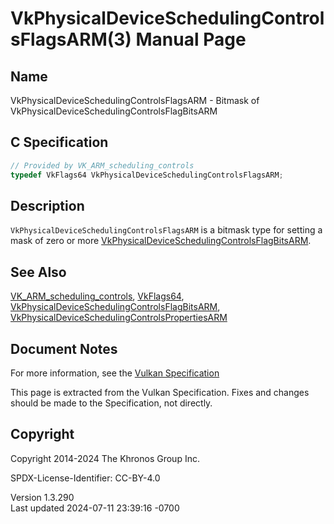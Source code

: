 # VkPhysicalDeviceSchedulingControlsFlagsARM(3) Manual Page

## Name

VkPhysicalDeviceSchedulingControlsFlagsARM - Bitmask of
VkPhysicalDeviceSchedulingControlsFlagBitsARM



## <a href="#_c_specification" class="anchor"></a>C Specification

``` c
// Provided by VK_ARM_scheduling_controls
typedef VkFlags64 VkPhysicalDeviceSchedulingControlsFlagsARM;
```

## <a href="#_description" class="anchor"></a>Description

`VkPhysicalDeviceSchedulingControlsFlagsARM` is a bitmask type for
setting a mask of zero or more
[VkPhysicalDeviceSchedulingControlsFlagBitsARM](https://registry.khronos.org/vulkan/specs/1.3-extensions/man/html/VkPhysicalDeviceSchedulingControlsFlagBitsARM.html).

## <a href="#_see_also" class="anchor"></a>See Also

[VK_ARM_scheduling_controls](https://registry.khronos.org/vulkan/specs/1.3-extensions/man/html/VK_ARM_scheduling_controls.html),
[VkFlags64](https://registry.khronos.org/vulkan/specs/1.3-extensions/man/html/VkFlags64.html),
[VkPhysicalDeviceSchedulingControlsFlagBitsARM](https://registry.khronos.org/vulkan/specs/1.3-extensions/man/html/VkPhysicalDeviceSchedulingControlsFlagBitsARM.html),
[VkPhysicalDeviceSchedulingControlsPropertiesARM](https://registry.khronos.org/vulkan/specs/1.3-extensions/man/html/VkPhysicalDeviceSchedulingControlsPropertiesARM.html)

## <a href="#_document_notes" class="anchor"></a>Document Notes

For more information, see the <a
href="https://registry.khronos.org/vulkan/specs/1.3-extensions/html/vkspec.html#VkPhysicalDeviceSchedulingControlsFlagsARM"
target="_blank" rel="noopener">Vulkan Specification</a>

This page is extracted from the Vulkan Specification. Fixes and changes
should be made to the Specification, not directly.

## <a href="#_copyright" class="anchor"></a>Copyright

Copyright 2014-2024 The Khronos Group Inc.

SPDX-License-Identifier: CC-BY-4.0

Version 1.3.290  
Last updated 2024-07-11 23:39:16 -0700
